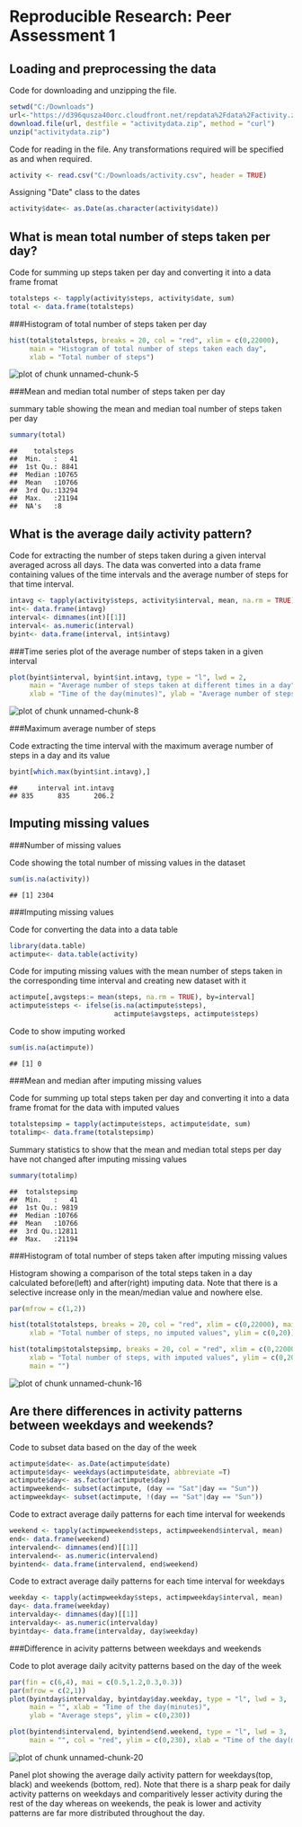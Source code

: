 # Reproducible Research: Peer Assessment 1


## Loading and preprocessing the data

Code for downloading and unzipping the file.


```r
setwd("C:/Downloads")
url<-"https://d396qusza40orc.cloudfront.net/repdata%2Fdata%2Factivity.zip"
download.file(url, destfile = "activitydata.zip", method = "curl")
unzip("activitydata.zip")
```

Code for reading in the file. Any transformations required will be specified as and when required.


```r
activity <- read.csv("C:/Downloads/activity.csv", header = TRUE)
```

Assigning "Date" class to the dates


```r
activity$date<- as.Date(as.character(activity$date))
```


## What is mean total number of steps taken per day?

Code for summing up steps taken per day and converting it into a data frame fromat


```r
totalsteps <- tapply(activity$steps, activity$date, sum)
total <- data.frame(totalsteps)
```

###Histogram of total number of steps taken per day


```r
hist(total$totalsteps, breaks = 20, col = "red", xlim = c(0,22000),
     main = "Histogram of total number of steps taken each day",
     xlab = "Total number of steps")
```

![plot of chunk unnamed-chunk-5](./PA1_template_files/figure-html/unnamed-chunk-5.png) 

###Mean and median total number of steps taken per day

summary table showing the mean and median toal number of steps taken per day


```r
summary(total)
```

```
##    totalsteps   
##  Min.   :   41  
##  1st Qu.: 8841  
##  Median :10765  
##  Mean   :10766  
##  3rd Qu.:13294  
##  Max.   :21194  
##  NA's   :8
```


## What is the average daily activity pattern?

Code for extracting the number of steps taken during a given interval averaged across all days. The data was converted into a data frame containing values of the time intervals and the average number of steps for that time interval.


```r
intavg <- tapply(activity$steps, activity$interval, mean, na.rm = TRUE)
int<- data.frame(intavg)
interval<- dimnames(int)[[1]]
interval<- as.numeric(interval)
byint<- data.frame(interval, int$intavg)
```

###Time series plot of the average number of steps taken in a given interval


```r
plot(byint$interval, byint$int.intavg, type = "l", lwd = 2,
     main = "Average number of steps taken at different times in a day",
     xlab = "Time of the day(minutes)", ylab = "Average number of steps taken")
```

![plot of chunk unnamed-chunk-8](./PA1_template_files/figure-html/unnamed-chunk-8.png) 

###Maximum average number of steps

Code extracting the time interval with the maximum average number of steps in a day and its value


```r
byint[which.max(byint$int.intavg),]
```

```
##     interval int.intavg
## 835      835      206.2
```


## Imputing missing values

###Number of missing values

Code showing the total number of missing values in the dataset


```r
sum(is.na(activity))
```

```
## [1] 2304
```

###Imputing missing values

Code for converting the data into a data table


```r
library(data.table)
actimpute<- data.table(activity)
```

Code for imputing missing values with the mean number of steps taken in the corresponding time interval and creating new dataset with it


```r
actimpute[,avgsteps:= mean(steps, na.rm = TRUE), by=interval]
actimpute$steps <- ifelse(is.na(actimpute$steps), 
                          actimpute$avgsteps, actimpute$steps)
```

Code to show imputing worked


```r
sum(is.na(actimpute))
```

```
## [1] 0
```

###Mean and median after imputing missing values

Code for summing up total steps taken per day and converting it into a data frame fromat for the data with imputed values


```r
totalstepsimp = tapply(actimpute$steps, actimpute$date, sum)
totalimp<- data.frame(totalstepsimp)
```

Summary statistics to show that the mean and median total steps per day have not changed after imputing missing values


```r
summary(totalimp)
```

```
##  totalstepsimp  
##  Min.   :   41  
##  1st Qu.: 9819  
##  Median :10766  
##  Mean   :10766  
##  3rd Qu.:12811  
##  Max.   :21194
```

###Histogram of total number of steps taken after imputing missing values

Histogram showing a comparison of the total steps taken in a day calculated before(left) and after(right) imputing data. Note that there is a selective increase only in the mean/median value and nowhere else.


```r
par(mfrow = c(1,2))

hist(total$totalsteps, breaks = 20, col = "red", xlim = c(0,22000), main = "",
     xlab = "Total number of steps, no imputed values", ylim = c(0,20))

hist(totalimp$totalstepsimp, breaks = 20, col = "red", xlim = c(0,22000),
     xlab = "Total number of steps, with imputed values", ylim = c(0,20),
     main = "")
```

![plot of chunk unnamed-chunk-16](./PA1_template_files/figure-html/unnamed-chunk-16.png) 


## Are there differences in activity patterns between weekdays and weekends?

Code to subset data based on the day of the week


```r
actimpute$date<- as.Date(actimpute$date)
actimpute$day<- weekdays(actimpute$date, abbreviate =T)
actimpute$day<- as.factor(actimpute$day)
actimpweekend<- subset(actimpute, (day == "Sat"|day == "Sun"))
actimpweekday<- subset(actimpute, !(day == "Sat"|day == "Sun"))
```

Code to extract average daily patterns for each time interval for weekends


```r
weekend <- tapply(actimpweekend$steps, actimpweekend$interval, mean)
end<- data.frame(weekend)
intervalend<- dimnames(end)[[1]]
intervalend<- as.numeric(intervalend)
byintend<- data.frame(intervalend, end$weekend)
```

Code to extract average daily patterns for each time interval for weekdays


```r
weekday <- tapply(actimpweekday$steps, actimpweekday$interval, mean)
day<- data.frame(weekday)
intervalday<- dimnames(day)[[1]]
intervalday<- as.numeric(intervalday)
byintday<- data.frame(intervalday, day$weekday)
```

###Difference in acivity patterns between weekdays and weekends

Code to plot average daily acitvity patterns based on the day of the week


```r
par(fin = c(6,4), mai = c(0.5,1.2,0.3,0.3))
par(mfrow = c(2,1))
plot(byintday$intervalday, byintday$day.weekday, type = "l", lwd = 3,
     main = "", xlab = "Time of the day(minutes)",     
     ylab = "Average steps", ylim = c(0,230))

plot(byintend$intervalend, byintend$end.weekend, type = "l", lwd = 3,
     main = "", col = "red", ylim = c(0,230), xlab = "Time of the day(minutes)", ylab = "Average steps")
```

![plot of chunk unnamed-chunk-20](./PA1_template_files/figure-html/unnamed-chunk-20.png) 

Panel plot showing the average daily activity pattern for weekdays(top, black) and weekends (bottom, red). Note that there is a sharp peak for daily activity patterns on weekdays and comparitively lesser activity during the rest of the day whereas on weekends, the peak is lower and activity patterns are far more distributed throughout the day.
